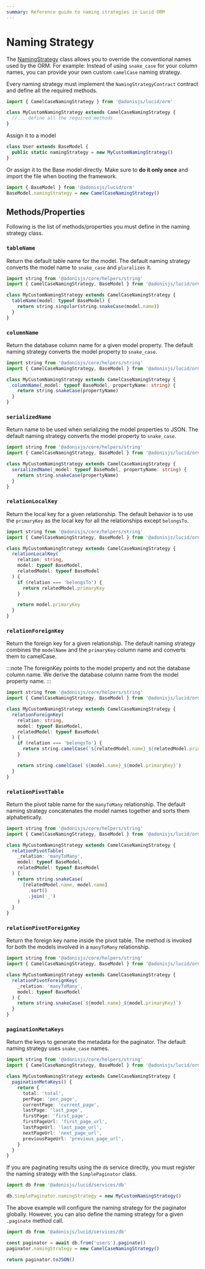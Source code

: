 ```yaml
---
summary: Reference guide to naming strategies in Lucid ORM
---
```


# Naming Strategy

The [NamingStrategy](https://github.com/adonisjs/lucid/blob/develop/src/orm/naming_strategies/camel_case.ts) class allows you to override the conventional names used by the ORM. For example: Instead of using `snake_case` for your column names, you can provide your own custom `camelCase` naming strategy.

Every naming strategy must implement the `NamingStrategyContract` contract and define all the required methods.

```ts
import { CamelCaseNamingStrategy } from '@adonisjs/lucid/orm'

class MyCustomNamingStrategy extends CamelCaseNamingStrategy {
  //... define all the required methods
}
```

Assign it to a model

```ts
class User extends BaseModel {
  public static namingStrategy = new MyCustomNamingStrategy()
}
```

Or assign it to the Base model directly. Make sure to **do it only once** and import the file when booting the framework.

```ts
import { BaseModel } from '@adonisjs/lucid/orm'
BaseModel.namingStrategy = new CamelCaseNamingStrategy()
```

## Methods/Properties

Following is the list of methods/properties you must define in the naming strategy class.

### `tableName`

Return the default table name for the model. The default naming strategy converts the model name to `snake_case` and `pluralizes` it.

```ts
import string from '@adonisjs/core/helpers/string'
import { CamelCaseNamingStrategy, BaseModel } from '@adonisjs/lucid/orm'

class MyCustomNamingStrategy extends CamelCaseNamingStrategy {
  tableName(model: typeof BaseModel) {
    return string.singular(string.snakeCase(model.name))
  }
}
```

### `columnName`

Return the database column name for a given model property. The default naming strategy converts the model property to `snake_case`.

```ts
import string from '@adonisjs/core/helpers/string'
import { CamelCaseNamingStrategy, BaseModel } from '@adonisjs/lucid/orm'

class MyCustomNamingStrategy extends CamelCaseNamingStrategy {
  columnName(_model: typeof BaseModel, propertyName: string) {
    return string.snakeCase(propertyName)
  }
}
```

### `serializedName`

Return name to be used when serializing the model properties to JSON. The default naming strategy converts the model property to `snake_case`.

```ts
import string from '@adonisjs/core/helpers/string'
import { CamelCaseNamingStrategy, BaseModel } from '@adonisjs/lucid/orm'

class MyCustomNamingStrategy extends CamelCaseNamingStrategy {
  serializedName(_model: typeof BaseModel, propertyName: string) {
    return string.snakeCase(propertyName)
  }
}
```

### `relationLocalKey`

Return the local key for a given relationship. The default behavior is to use the `primaryKey` as the local key for all the relationships except `belongsTo`.

```ts
import string from '@adonisjs/core/helpers/string'
import { CamelCaseNamingStrategy, BaseModel } from '@adonisjs/lucid/orm'

class MyCustomNamingStrategy extends CamelCaseNamingStrategy {
  relationLocalKey(
    relation: string,
    model: typeof BaseModel,
    relatedModel: typeof BaseModel
  ) {
    if (relation === 'belongsTo') {
      return relatedModel.primaryKey
    }

    return model.primaryKey
  }
}
```

### `relationForeignKey`
Return the foreign key for a given relationship. The default naming strategy combines the `modelName` and the `primaryKey` column name and converts them to camelCase.

:::note
The foreignKey points to the model property and not the database column name. We derive the database column name from the model property name.
:::

```ts
import string from '@adonisjs/core/helpers/string'
import { CamelCaseNamingStrategy, BaseModel } from '@adonisjs/lucid/orm'

class MyCustomNamingStrategy extends CamelCaseNamingStrategy {
  relationForeignKey(
    relation: string,
    model: typeof BaseModel,
    relatedModel: typeof BaseModel
  ) {
    if (relation === 'belongsTo') {
      return string.camelCase(`${relatedModel.name}_${relatedModel.primaryKey}`)
    }

    return string.camelCase(`${model.name}_${model.primaryKey}`)
  }
}
```

### `relationPivotTable`
Return the pivot table name for the `manyToMany` relationship. The default naming strategy concatenates the model names together and sorts them alphabetically.

```ts
import string from '@adonisjs/core/helpers/string'
import { CamelCaseNamingStrategy, BaseModel } from '@adonisjs/lucid/orm'

class MyCustomNamingStrategy extends CamelCaseNamingStrategy {
  relationPivotTable(
    _relation: 'manyToMany',
    model: typeof BaseModel,
    relatedModel: typeof BaseModel
  ) {
    return string.snakeCase(
      [relatedModel.name, model.name]
        .sort()
        .join('_')
    )
  }
}
```

### `relationPivotForeignKey`
Return the foreign key name inside the pivot table. The method is invoked for both the models involved in a `manyToMany` relationship.

```ts
import string from '@adonisjs/core/helpers/string'
import { CamelCaseNamingStrategy, BaseModel } from '@adonisjs/lucid/orm'

class MyCustomNamingStrategy extends CamelCaseNamingStrategy {
  relationPivotForeignKey(
    _relation: 'manyToMany',
    model: typeof BaseModel
  ) {
    return string.snakeCase(`${model.name}_${model.primaryKey}`)
  }
}
```

### `paginationMetaKeys`
Return the keys to generate the metadata for the paginator. The default naming strategy uses `snake_case` names.

```ts
import string from '@adonisjs/core/helpers/string'
import { CamelCaseNamingStrategy, BaseModel } from '@adonisjs/lucid/orm'

class MyCustomNamingStrategy extends CamelCaseNamingStrategy {
  paginationMetaKeys() {
    return {
      total: 'total',
      perPage: 'per_page',
      currentPage: 'current_page',
      lastPage: 'last_page',
      firstPage: 'first_page',
      firstPageUrl: 'first_page_url',
      lastPageUrl: 'last_page_url',
      nextPageUrl: 'next_page_url',
      previousPageUrl: 'previous_page_url',
    }
  }
}
```

If you are paginating results using the `db` service directly, you must register the naming strategy with the `SimplePaginator` class.

```ts
import db from '@adonisjs/lucid/services/db'

db.SimplePaginator.namingStrategy = new MyCustomNamingStrategy()
```

The above example will configure the naming strategy for the paginator globally. However, you can also define the naming strategy for a given `.paginate` method call.

```ts
import db from '@adonisjs/lucid/services/db'

const paginator = await db.from('users').paginate()
paginator.namingStrategy = new CamelCaseNamingStrategy()

return paginator.toJSON()
```
